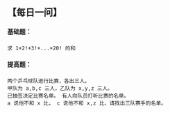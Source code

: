 ## 【每日一问】

#### 基础题：

```
求 1+2!+3!+...+20! 的和 
```

#### 提高题：

```
两个乒乓球队进行比赛，各出三人。
甲队为 a,b,c 三人，乙队为 x,y,z 三人。
已抽签决定比赛名单。 有人向队员打听比赛的名单。 
a 说他不和 x 比， c 说他不和 x,z 比，请找出三队赛手的名单。
```
